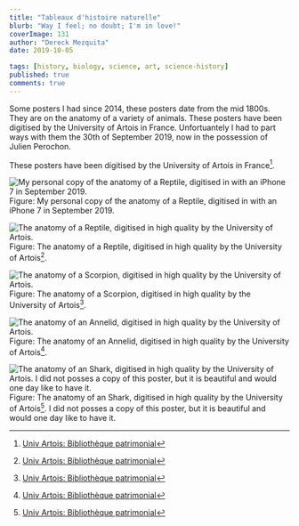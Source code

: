 ```yaml
---
title: "Tableaux d'histoire naturelle"
blurb: "Way I feel; no doubt; I'm in love!"
coverImage: 131
author: "Dereck Mezquita"
date: 2019-10-05

tags: [history, biology, science, art, science-history]
published: true
comments: true
---
```


Some posters I had since 2014, these posters date from the mid 1800s. They are on the anatomy of a variety of animals. These posters have been digitised by the University of Artois in France. Unfortuantely I had to part ways with them the 30th of September 2019, now in the possession of Julien Perochon.

These posters have been digitised by the University of Artois in France[^1].

![My personal copy of the anatomy of a Reptile, digitised in with an iPhone 7 in September 2019.](/blog/20191005_tableaux-dhistoire-naturelle/histoireNaturelle-1.jpeg)
Figure: My personal copy of the anatomy of a Reptile, digitised in with an iPhone 7 in September 2019.

![The anatomy of a Reptile, digitised in high quality by the University of Artois.](/blog/20191005_tableaux-dhistoire-naturelle/histoireNaturelle-2.jpeg)
Figure: The anatomy of a Reptile, digitised in high quality by the University of Artois[^1].

![The anatomy of a Scorpion, digitised in high quality by the University of Artois.](/blog/20191005_tableaux-dhistoire-naturelle/histoireNaturelle-3.jpeg)
Figure: The anatomy of a Scorpion, digitised in high quality by the University of Artois[^1].

![The anatomy of an Annelid, digitised in high quality by the University of Artois.](/blog/20191005_tableaux-dhistoire-naturelle/histoireNaturelle-4.jpeg)
Figure: The anatomy of an Annelid, digitised in high quality by the University of Artois[^1].

![The anatomy of an Shark, digitised in high quality by the University of Artois. I did not posses a copy of this poster, but it is beautiful and would one day like to have it.](/blog/20191005_tableaux-dhistoire-naturelle/histoireNaturelle-5.jpeg)
Figure: The anatomy of an Shark, digitised in high quality by the University of Artois[^1]. I did not posses a copy of this poster, but it is beautiful and would one day like to have it.


[^1]: [Univ Artois: Bibliothèque patrimonial](http://bibnum-bu.univ-artois.fr)